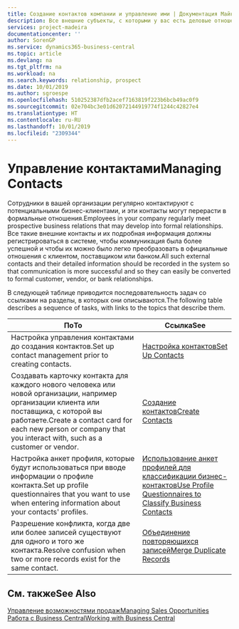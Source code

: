 ```yaml
---
title: Создание контактов компании и управление ими | Документация Майкрософт
description: Все внешние субъекты, с которыми у вас есть деловые отношения (например, потенциальные и текущие клиенты, поставщики и консультанты), настраиваются как контакты.
services: project-madeira
documentationcenter: ''
author: SorenGP
ms.service: dynamics365-business-central
ms.topic: article
ms.devlang: na
ms.tgt_pltfrm: na
ms.workload: na
ms.search.keywords: relationship, prospect
ms.date: 10/01/2019
ms.author: sgroespe
ms.openlocfilehash: 510252387dfb2acef7163819f223b6bcb49ac0f9
ms.sourcegitcommit: 02e704bc3e01d62072144919774f1244c42827e4
ms.translationtype: HT
ms.contentlocale: ru-RU
ms.lasthandoff: 10/01/2019
ms.locfileid: "2309344"
---
```

# <a name="managing-contacts"></a><span data-ttu-id="d0d23-103">Управление контактами</span><span class="sxs-lookup"><span data-stu-id="d0d23-103">Managing Contacts</span></span>
<span data-ttu-id="d0d23-104">Сотрудники в вашей организации регулярно контактируют с потенциальными бизнес-клиентами, и эти контакты могут перерасти в формальные отношения.</span><span class="sxs-lookup"><span data-stu-id="d0d23-104">Employees in your company regularly meet prospective business relations that may develop into formal relationships.</span></span> <span data-ttu-id="d0d23-105">Все такие внешние контакты и их подробная информация должны регистрироваться в системе, чтобы коммуникация была более успешной и чтобы их можно было легко преобразовать в официальные отношения с клиентом, поставщиком или банком.</span><span class="sxs-lookup"><span data-stu-id="d0d23-105">All such external contacts and their detailed information should be recorded in the system so that communication is more successful and so they can easily be converted to formal customer, vendor, or bank relationships.</span></span>

<span data-ttu-id="d0d23-106">В следующей таблице приводится последовательность задач со ссылками на разделы, в которых они описываются.</span><span class="sxs-lookup"><span data-stu-id="d0d23-106">The following table describes a sequence of tasks, with links to the topics that describe them.</span></span>

| <span data-ttu-id="d0d23-107">По</span><span class="sxs-lookup"><span data-stu-id="d0d23-107">To</span></span> | <span data-ttu-id="d0d23-108">Ссылка</span><span class="sxs-lookup"><span data-stu-id="d0d23-108">See</span></span> |
| --- | --- |
| <span data-ttu-id="d0d23-109">Настройка управления контактами до создания контактов.</span><span class="sxs-lookup"><span data-stu-id="d0d23-109">Set up contact management prior to creating contacts.</span></span> |[<span data-ttu-id="d0d23-110">Настройка контактов</span><span class="sxs-lookup"><span data-stu-id="d0d23-110">Set Up Contacts</span></span>](marketing-setup-contacts.md) |
| <span data-ttu-id="d0d23-111">Создавать карточку контакта для каждого нового человека или новой организации, например организации клиента или поставщика, с которой вы работаете.</span><span class="sxs-lookup"><span data-stu-id="d0d23-111">Create a contact card for each new person or company that you interact with, such as a customer or vendor.</span></span> |[<span data-ttu-id="d0d23-112">Создание контактов</span><span class="sxs-lookup"><span data-stu-id="d0d23-112">Create Contacts</span></span>](marketing-create-contact-companies.md) |
|<span data-ttu-id="d0d23-113">Настройка анкет профиля, которые будут использоваться при вводе информации о профиле контакта.</span><span class="sxs-lookup"><span data-stu-id="d0d23-113">Set up profile questionnaires that you want to use when entering information about your contacts' profiles.</span></span>|[<span data-ttu-id="d0d23-114">Использование анкет профилей для классификации бизнес-контактов</span><span class="sxs-lookup"><span data-stu-id="d0d23-114">Use Profile Questionnaires to Classify Business Contacts</span></span>](marketing-create-contact-profile-questionnaire.md)|
|<span data-ttu-id="d0d23-115">Разрешение конфликта, когда две или более записей существуют для одного и того же контакта.</span><span class="sxs-lookup"><span data-stu-id="d0d23-115">Resolve confusion when two or more records exist for the same contact.</span></span>|[<span data-ttu-id="d0d23-116">Объединение повторяющихся записей</span><span class="sxs-lookup"><span data-stu-id="d0d23-116">Merge Duplicate Records</span></span>](sales-how-merge-duplicate-records.md)|

## <a name="see-also"></a><span data-ttu-id="d0d23-117">См. также</span><span class="sxs-lookup"><span data-stu-id="d0d23-117">See Also</span></span>
[<span data-ttu-id="d0d23-118">Управление возможностями продаж</span><span class="sxs-lookup"><span data-stu-id="d0d23-118">Managing Sales Opportunities</span></span>](marketing-manage-sales-opportunities.md)  
[<span data-ttu-id="d0d23-119">Работа с Business Central</span><span class="sxs-lookup"><span data-stu-id="d0d23-119">Working with Business Central</span></span>](ui-work-product.md)  
